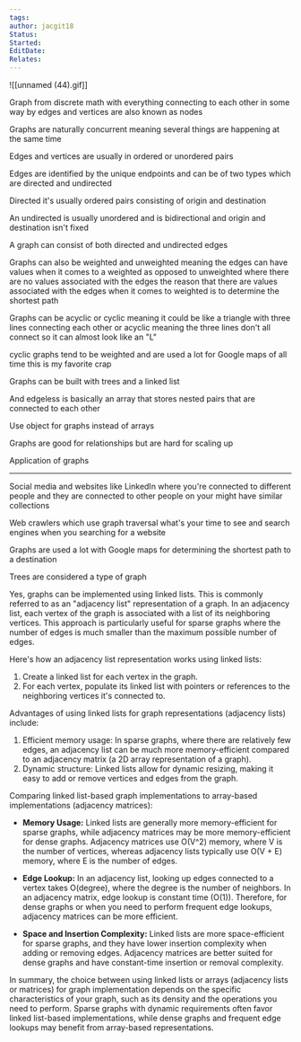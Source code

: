 ```yaml
---
tags: 
author: jacgit18
Status: 
Started: 
EditDate: 
Relates:
---
```

![[unnamed (44).gif]]




Graph from discrete math with everything connecting to each other in some way by edges and vertices are also known as nodes  
  
Graphs are naturally concurrent meaning several things are happening at the same time  
  
Edges and vertices are usually in ordered or unordered pairs  
  
Edges are identified by the unique endpoints and can be of two types which are directed and undirected  
  
Directed it's usually ordered pairs consisting of origin and destination  
  
An undirected is usually unordered and is bidirectional and origin and destination isn't fixed  
  
A graph can consist of both directed and undirected edges  
  
  
Graphs can also be weighted and unweighted meaning the edges can have values when it comes to a weighted as opposed to unweighted where there are no values associated with the edges the reason that there are values associated with the edges when it comes to weighted is to determine the shortest path  
  
Graphs can be acyclic or cyclic meaning it could be like a triangle with three lines connecting each other or acyclic meaning the three lines don't all connect so it can almost look like an "L"  
  
cyclic graphs tend to be weighted and are used a lot for Google maps of all time this is my favorite crap  
  
Graphs can be built with trees and a linked list  
  
And edgeless is basically an array that stores nested pairs that are connected to each other  
  
Use object for graphs instead of arrays  
  
Graphs are good for relationships but are hard for scaling up  
  
Application of graphs  
_____________________  
Social media and websites like LinkedIn where you're connected to different people and they are connected to other people on your might have similar collections  
  
Web crawlers which use graph traversal what's your time to see and search engines when you searching for a website  
  
Graphs are used a lot with Google maps for determining the shortest path to a destination  
  
Trees are considered a type of graph



Yes, graphs can be implemented using linked lists. This is commonly referred to as an "adjacency list" representation of a graph. In an adjacency list, each vertex of the graph is associated with a list of its neighboring vertices. This approach is particularly useful for sparse graphs where the number of edges is much smaller than the maximum possible number of edges.

Here's how an adjacency list representation works using linked lists:

1. Create a linked list for each vertex in the graph.
2. For each vertex, populate its linked list with pointers or references to the neighboring vertices it's connected to.

Advantages of using linked lists for graph representations (adjacency lists) include:

1. Efficient memory usage: In sparse graphs, where there are relatively few edges, an adjacency list can be much more memory-efficient compared to an adjacency matrix (a 2D array representation of a graph).
2. Dynamic structure: Linked lists allow for dynamic resizing, making it easy to add or remove vertices and edges from the graph.

Comparing linked list-based graph implementations to array-based implementations (adjacency matrices):

- **Memory Usage:** Linked lists are generally more memory-efficient for sparse graphs, while adjacency matrices may be more memory-efficient for dense graphs. Adjacency matrices use O(V^2) memory, where V is the number of vertices, whereas adjacency lists typically use O(V + E) memory, where E is the number of edges.

- **Edge Lookup:** In an adjacency list, looking up edges connected to a vertex takes O(degree), where the degree is the number of neighbors. In an adjacency matrix, edge lookup is constant time (O(1)). Therefore, for dense graphs or when you need to perform frequent edge lookups, adjacency matrices can be more efficient.

- **Space and Insertion Complexity:** Linked lists are more space-efficient for sparse graphs, and they have lower insertion complexity when adding or removing edges. Adjacency matrices are better suited for dense graphs and have constant-time insertion or removal complexity.

In summary, the choice between using linked lists or arrays (adjacency lists or matrices) for graph implementation depends on the specific characteristics of your graph, such as its density and the operations you need to perform. Sparse graphs with dynamic requirements often favor linked list-based implementations, while dense graphs and frequent edge lookups may benefit from array-based representations.